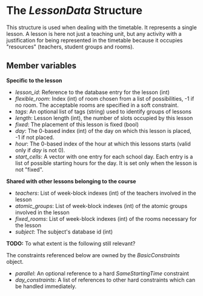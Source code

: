 # The *LessonData* Structure

This structure is used when dealing with the timetable. It represents a single lesson. A lesson is here not just a teaching unit, but any activity with a justification for being represented in the timetable because it occupies "resources" (teachers, student groups and rooms).

## Member variables

**Specific to the lesson**

 - *lesson_id*: Reference to the database entry for the lesson (int)
 - *flexible_room*: Index (int) of room chosen from a list of possibilities, -1 if no room. The acceptable rooms are specified in a soft constraint.
 - *tags*: An optional list of tags (string) used to identify groups of lessons
 - *length*: Lesson length (int), the number of slots occupied by this lesson
 - *fixed*: The placement of this lesson is fixed (bool)
 - *day*: The 0-based index (int) of the day on which this lesson is placed, -1 if not placed.
 - *hour*: The 0-based index of the hour at which this lessons starts (valid only if *day* is not 0).  
 - *start_cells*: A vector with one entry for each school day. Each entry is a list of possible starting hours for the day. It is set only when the lesson is not "fixed".

**Shared with other lessons belonging to the course**

 - *teachers*: List of week-block indexes (int) of the teachers involved in the lesson
 - *atomic_groups*: List of week-block indexes (int) of the atomic groups involved in the lesson
 - *fixed_rooms*: List of week-block indexes (int) of the rooms necessary for the lesson
 - *subject*: The subject's database id (int)

**TODO:** To what extent is the following still relevant?

The constraints referenced below are owned by the *BasicConstraints* object.
 - *parallel*: An optional reference to a hard *SameStartingTime* constraint
 - *day_constraints*: A list of references to other hard constraints which can be handled immediately.
